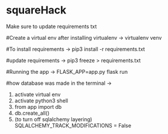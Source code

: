 # squareHack

Make sure to update requirements txt

#Create a virtual env after installing virtualenv ->
virtualenv venv

#To install requirements ->
pip3 install -r requirements.txt 

#update requirements ->
pip3 freeze > requirements.txt



#Running the app ->
FLASK_APP=app.py flask run


#how database was made in the terminal ->
1. activate virtual env
2. activate python3 shell
3. from app import db
4. db.create_all()
5. (to turn off sqlalchemy layering) SQLALCHEMY_TRACK_MODIFICATIONS = False
